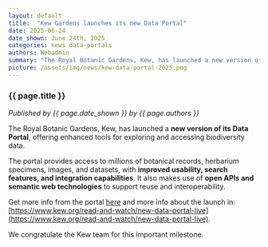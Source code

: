 ```yaml
---
layout: default
title:  "Kew Gardens launches its new Data Portal"
date: 2025-06-24
date_shown: June 24th, 2025
categories: news data-portals
authors: Webadmin
summary: "The Royal Botanic Gardens, Kew, has launched a new version of its Data Portal, offering improved search, visualisation and data integration tools for biodiversity and botanical data users worldwide."
picture: /assets/img/news/kew-data-portal-2025.png
---
```


### {{ page.title }}

_Published by {{ page.date_shown }} by {{ page.authors }}_

The Royal Botanic Gardens, Kew, has launched a **new version of its Data Portal**, offering enhanced tools for exploring and accessing biodiversity data.

The portal provides access to millions of botanical records, herbarium specimens, images, and datasets, with **improved usability, search features, and integration capabilities**. It also makes use of **open APIs and semantic web technologies** to support reuse and interoperability.

Get more info from the portal [here](/participants/kew) and more info about the launch in: [https://www.kew.org/read-and-watch/new-data-portal-live](https://www.kew.org/read-and-watch/new-data-portal-live).

We congratulate the Kew team for this important milestone.
